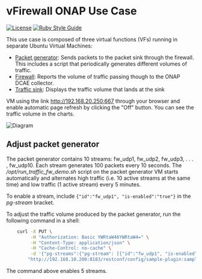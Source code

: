 # vFirewall ONAP Use Case
<!-- markdown-link-check-disable-next-line -->
[![License](https://img.shields.io/badge/License-Apache%202.0-blue.svg)](https://opensource.org/licenses/Apache-2.0)
[![Ruby Style Guide](https://img.shields.io/badge/code_style-rubocop-brightgreen.svg)](https://github.com/rubocop/rubocop)

This use case is composed of three virtual functions (VFs) running in
separate Ubuntu Virtual Machines:

* [Packet generator](packetgen.sh): Sends packets to the packet sink through the
firewall. This includes a script that periodically generates different
volumes of traffic.
* [Firewall](firewall.sh): Reports the volume of traffic passing though to the
ONAP DCAE collector.
* [Traffic sink](sink.sh): Displays the traffic volume that lands at the sink
<!-- markdown-link-check-disable-next-line -->
VM using the link <http://192.168.20.250:667> through your browser
and enable automatic page refresh by clicking the "Off" button. You
can see the traffic volume in the charts.

![Diagram](diagram.png)

## Adjust packet generator

The packet generator contains 10 streams: fw\_udp1, fw\_udp2,
fw\_udp3, . . . , fw\_udp10. Each stream generates 100 packets every
10 seconds. The  */opt/run\_traffic\_fw\_demo.sh* script on the packet
generator VM starts automatically and alternates high traffic (i.e.
10 active streams at the same time) and low traffic (1 active stream)
every 5 minutes.

To enable a stream, include `{"id":"fw_udp1", "is-enabled":"true"}`
in the *pg-stream* bracket.

To adjust the traffic volume produced by the packet generator, run the
following command in a shell:

```bash
    curl -X PUT \
         -H "Authorization: Basic YWRtaW46YWRtaW4=" \
         -H "Content-Type: application/json" \
         -H "Cache-Control: no-cache" \
         -d '{"pg-streams":{"pg-stream": [{"id":"fw_udp1", "is-enabled":"true"},{"id":"fw_udp2", "is-enabled":"true"},{"id":"fw_udp3", "is-enabled":"true"},{"id":"fw_udp4", "is-enabled":"true"},{"id":"fw_udp5", "is-enabled":"true"}]}}' \
        "http://192.168.10.200:8183/restconf/config/sample-plugin:sample-plugin/pg-streams"
```

The command above enables 5 streams.
